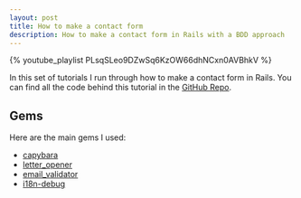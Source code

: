 ```yaml
---
layout: post
title: How to make a contact form
description: How to make a contact form in Rails with a BDD approach
---
```


{% youtube_playlist PLsqSLeo9DZwSq6KzOW66dhNCxn0AVBhkV %}

In this set of tutorials I run through how to make a contact form in Rails. You can find all the code behind this tutorial in the [GitHub Repo](https://github.com/MikeRogers0-YouTube/RoR4-Contact-Form).

## Gems

Here are the main gems I used:

* [capybara](https://github.com/jnicklas/capybara)
* [letter_opener](https://github.com/ryanb/letter_opener)
* [email_validator](https://github.com/balexand/email_validator)
* [i18n-debug](https://github.com/fphilipe/i18n-debug)
